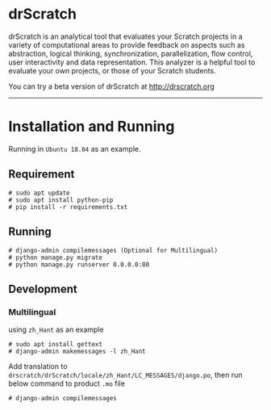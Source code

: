 drScratch
=========

drScratch is an analytical tool that evaluates your Scratch projects in a variety of computational areas to provide feedback on aspects such as abstraction, logical thinking, synchronization, parallelization, flow control, user interactivity and data representation. This analyzer is a helpful tool to evaluate your own projects, or those of your Scratch students.

You can try a beta version of drScratch at http://drscratch.org

---

Installation and Running
========================

Running in `Ubuntu 18.04` as an example.

## Requirement

```
# sudo apt update
# sudo apt install python-pip
# pip install -r requirements.txt
```

## Running

```
# django-admin compilemessages (Optional for Multilingual)
# python manage.py migrate
# python manage.py runserver 0.0.0.0:80
```

## Development

### Multilingual

using `zh_Hant` as an example

```
# sudo apt install gettext
# django-admin makemessages -l zh_Hant
```
Add translation to `drscratch/drScratch/locale/zh_Hant/LC_MESSAGES/django.po`, then run below command to product `.mo` file

```
# django-admin compilemessages
```
